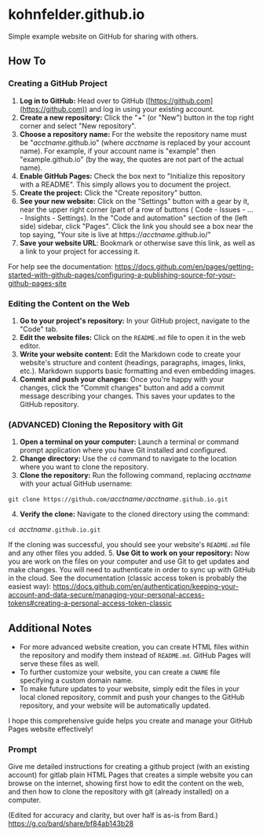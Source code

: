 # kohnfelder.github.io

Simple example website on GitHub for sharing with others.

## How To

### Creating a GitHub Project

1. **Log in to GitHub:** Head over to GitHub ([https://github.com](https://github.com)) and log in using your existing account.
2. **Create a new repository:** Click the "+" (or "New") button in
the top right corner and select "New repository".
3. **Choose a repository name:** For the website the repository name must be
"*acctname*.github.io" (where *acctname* is replaced by your account name).
For example, if your account name is "example" then "example.github.io"
(by the way, the quotes are not part of the actual name).
4. **Enable GitHub Pages:** Check the box next to
"Initialize this repository with a README".
This simply allows you to document the project.
5. **Create the project:** Click the "Create repository" button.
6. **See your new website:** Click on the "Settings" button with a gear by it,
near the upper right corner (part of a row of buttons (
Code - Issues - ... - Insights - Settings).
In the "Code and automation" section of the (left side) sidebar, click "Pages".
Click the link you should see a box near the top saying,
"Your site is live at https://*acctname*.github.io/"
7. **Save your website URL**: Bookmark or otherwise save this link,
as well as a link to your project for accessing it.

For help see the documentation:
https://docs.github.com/en/pages/getting-started-with-github-pages/configuring-a-publishing-source-for-your-github-pages-site

### Editing the Content on the Web

1. **Go to your project's repository:**
In your GitHub project, navigate to the "Code" tab.
2. **Edit the website files:**
Click on the `README.md` file to open it in the web editor.
3. **Write your website content:** Edit the Markdown code to
create your website's structure and content
(headings, paragraphs, images, links, etc.).
Markdown supports basic formatting and even embedding images.
4. **Commit and push your changes:** Once you're happy with your changes,
click the "Commit changes" button and add a commit message describing
your changes. This saves your updates to the GitHub repository.

### (ADVANCED) Cloning the Repository with Git

1. **Open a terminal on your computer:**
Launch a terminal or command prompt application where you have
Git installed and configured.
2. **Change directory:** Use the `cd` command to navigate to
the location where you want to clone the repository.
3. **Clone the repository:** Run the following command,
replacing *acctname* with your actual GitHub username:

`git clone https://github.com/`*acctname*`/`*acctname*`.github.io.git`

4. **Verify the clone:** Navigate to the cloned directory using the command:

`cd `*acctname*`.github.io.git`

If the cloning was successful,
you should see your website's `README.md` file and any other files you added.
5. **Use Git to work on your repository:** Now you are work on the files
on your computer and use Git to get updates and make changes.
You will need to authenticate in order to sync up with GitHub in the cloud.
See the documentation (classic access token is probably the easiest way):
https://docs.github.com/en/authentication/keeping-your-account-and-data-secure/managing-your-personal-access-tokens#creating-a-personal-access-token-classic


## Additional Notes

- For more advanced website creation, you can create HTML files within the repository and modify them instead of `README.md`. GitHub Pages will serve these files as well.
- To further customize your website, you can create a `CNAME` file specifying a custom domain name.
- To make future updates to your website, simply edit the files in your local cloned repository, commit and push your changes to the GitHub repository, and your website will be automatically updated.

I hope this comprehensive guide helps you create and manage your GitHub Pages website effectively!

### Prompt

Give me detailed instructions for creating a github project (with an existing account) for gitlab plain HTML Pages that creates a simple website you can browse on the internet, showing first how to edit the content on the web, and then how to clone the repository with git (already installed) on a computer.

(Edited for accuracy and clarity, but over half is as-is from Bard.)
https://g.co/bard/share/bf84ab143b28

